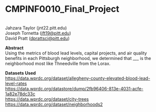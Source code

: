 # CMPINF0010_Final_Project
<br> Jahzara Taylor (jnt22.pitt.edu)
<br> Joseph Tornetta (jft19@pitt.edu)
<br> David Pratt (dprattsci@pitt.edu)

**Abstract**
<br> Using the metrics of blood lead levels, capital projects, and air quality benefits in each Pittsburgh neighborhood, we determined that ___ is the neighborhood most like Thneedville from the Lorax.

**Datasets Used**
<br> https://data.wprdc.org/dataset/allegheny-county-elevated-blood-lead-level-rates
<br> https://data.wprdc.org/datastore/dump/2fb96406-813e-4031-acfe-1a82e78dc33c
<br> https://data.wprdc.org/dataset/city-trees
<br> https://data.wprdc.org/dataset/neighborhoods2

